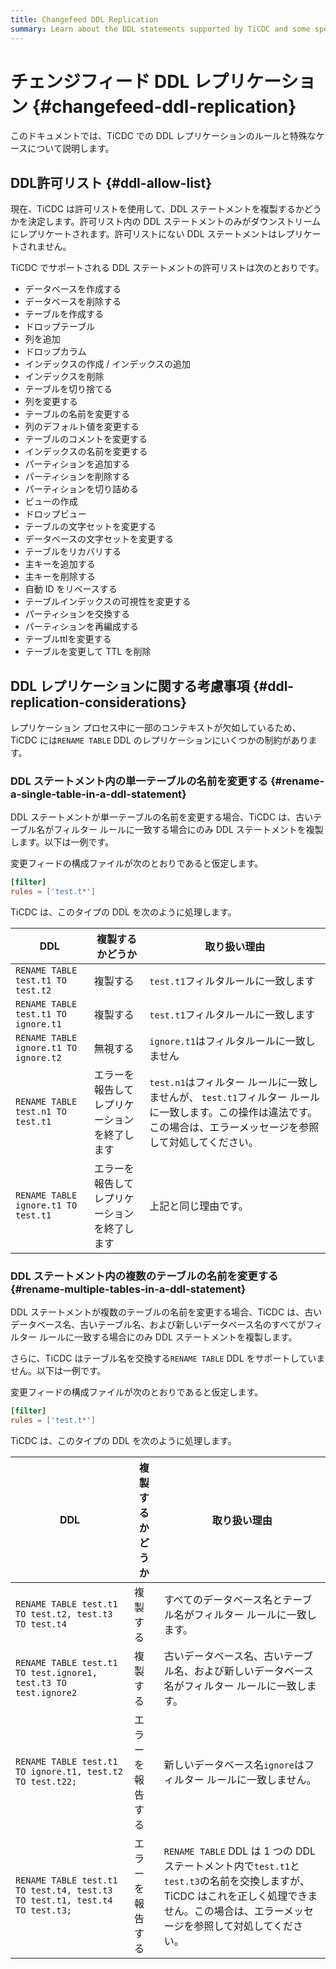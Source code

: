 ```yaml
---
title: Changefeed DDL Replication
summary: Learn about the DDL statements supported by TiCDC and some special cases.
---
```


# チェンジフィード DDL レプリケーション {#changefeed-ddl-replication}

このドキュメントでは、TiCDC での DDL レプリケーションのルールと特殊なケースについて説明します。

## DDL許可リスト {#ddl-allow-list}

現在、TiCDC は許可リストを使用して、DDL ステートメントを複製するかどうかを決定します。許可リスト内の DDL ステートメントのみがダウンストリームにレプリケートされます。許可リストにない DDL ステートメントはレプリケートされません。

TiCDC でサポートされる DDL ステートメントの許可リストは次のとおりです。

-   データベースを作成する
-   データベースを削除する
-   テーブルを作成する
-   ドロップテーブル
-   列を追加
-   ドロップカラム
-   インデックスの作成 / インデックスの追加
-   インデックスを削除
-   テーブルを切り捨てる
-   列を変更する
-   テーブルの名前を変更する
-   列のデフォルト値を変更する
-   テーブルのコメントを変更する
-   インデックスの名前を変更する
-   パーティションを追加する
-   パーティションを削除する
-   パーティションを切り詰める
-   ビューの作成
-   ドロップビュー
-   テーブルの文字セットを変更する
-   データベースの文字セットを変更する
-   テーブルをリカバリする
-   主キーを追加する
-   主キーを削除する
-   自動 ID をリベースする
-   テーブルインデックスの可視性を変更する
-   パーティションを交換する
-   パーティションを再編成する
-   テーブルttlを変更する
-   テーブルを変更して TTL を削除

## DDL レプリケーションに関する考慮事項 {#ddl-replication-considerations}

レプリケーション プロセス中に一部のコンテキストが欠如しているため、TiCDC には`RENAME TABLE` DDL のレプリケーションにいくつかの制約があります。

### DDL ステートメント内の単一テーブルの名前を変更する {#rename-a-single-table-in-a-ddl-statement}

DDL ステートメントが単一テーブルの名前を変更する場合、TiCDC は、古いテーブル名がフィルター ルールに一致する場合にのみ DDL ステートメントを複製します。以下は一例です。

変更フィードの構成ファイルが次のとおりであると仮定します。

```toml
[filter]
rules = ['test.t*']
```

TiCDC は、このタイプの DDL を次のように処理します。

| DDL                                   | 複製するかどうか               | 取り扱い理由                                                                                       |
| ------------------------------------- | ---------------------- | -------------------------------------------------------------------------------------------- |
| `RENAME TABLE test.t1 TO test.t2`     | 複製する                   | `test.t1`フィルタルールに一致します                                                                       |
| `RENAME TABLE test.t1 TO ignore.t1`   | 複製する                   | `test.t1`フィルタルールに一致します                                                                       |
| `RENAME TABLE ignore.t1 TO ignore.t2` | 無視する                   | `ignore.t1`はフィルタルールに一致しません                                                                   |
| `RENAME TABLE test.n1 TO test.t1`     | エラーを報告してレプリケーションを終了します | `test.n1`はフィルター ルールに一致しませんが、 `test.t1`フィルター ルールに一致します。この操作は違法です。この場合は、エラーメッセージを参照して対処してください。 |
| `RENAME TABLE ignore.t1 TO test.t1`   | エラーを報告してレプリケーションを終了します | 上記と同じ理由です。                                                                                   |

### DDL ステートメント内の複数のテーブルの名前を変更する {#rename-multiple-tables-in-a-ddl-statement}

DDL ステートメントが複数のテーブルの名前を変更する場合、TiCDC は、古いデータベース名、古いテーブル名、および新しいデータベース名のすべてがフィルター ルールに一致する場合にのみ DDL ステートメントを複製します。

さらに、TiCDC はテーブル名を交換する`RENAME TABLE` DDL をサポートしていません。以下は一例です。

変更フィードの構成ファイルが次のとおりであると仮定します。

```toml
[filter]
rules = ['test.t*']
```

TiCDC は、このタイプの DDL を次のように処理します。

| DDL                                                                        | 複製するかどうか | 取り扱い理由                                                                                                                 |
| -------------------------------------------------------------------------- | -------- | ---------------------------------------------------------------------------------------------------------------------- |
| `RENAME TABLE test.t1 TO test.t2, test.t3 TO test.t4`                      | 複製する     | すべてのデータベース名とテーブル名がフィルター ルールに一致します。                                                                                     |
| `RENAME TABLE test.t1 TO test.ignore1, test.t3 TO test.ignore2`            | 複製する     | 古いデータベース名、古いテーブル名、および新しいデータベース名がフィルター ルールに一致します。                                                                       |
| `RENAME TABLE test.t1 TO ignore.t1, test.t2 TO test.t22;`                  | エラーを報告する | 新しいデータベース名`ignore`はフィルター ルールに一致しません。                                                                                   |
| `RENAME TABLE test.t1 TO test.t4, test.t3 TO test.t1, test.t4 TO test.t3;` | エラーを報告する | `RENAME TABLE` DDL は 1 つの DDL ステートメント内で`test.t1`と`test.t3`の名前を交換しますが、TiCDC はこれを正しく処理できません。この場合は、エラーメッセージを参照して対処してください。 |
